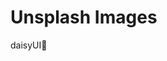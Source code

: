 # Unsplash Images

daisyUI🌼

<!-- A brief description of your project goes here. -->

<!-- [backroads app](https://6502ea57e06313000769ec50--effulgent-bublanina-abb377.netlify.app/) -->

<!--
## Table of Contents

- [About](#about)
- [Features](#features)
- [Getting Started](#getting-started)
  - [Prerequisites](#prerequisites)
  - [Installation](#installation)
- [Usage](#usage)
- [Acknowledgments](#acknowledgments)

## About

Provide a brief introduction to your project. Explain what it does and why it's useful.

## Features

List the key features and functionalities of your project. You can use bullet points for this section.

- Feature 1
- Feature 2
- Feature 3

### Installation

```bash
# Clone the repository
git clone https://github.com/thejyotipatel/back-roads-app-in-reactjs

# Change directory
cd back-roads-app-in-reactjs

# Install dependencies
npm install
```

## Getting Started

Explain how to get started with your project. Include any setup or installation instructions.

### Prerequisites

List any software, libraries, or dependencies that need to be installed before the user can use your project.

## Acknowledgments

Mention any third-party libraries, tools, or resources you used or were inspired by during the development of your project. -->
